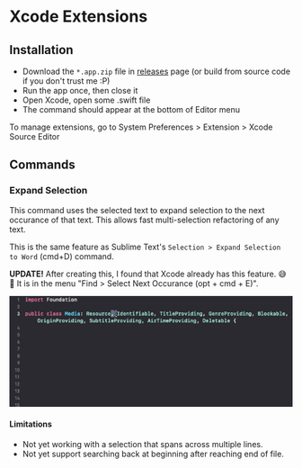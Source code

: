 # Xcode Extensions

## Installation

- Download the `*.app.zip` file in [releases](https://github.com/hlung/XcodeExtensions/releases) page (or build from source code if you don't trust me :P)
- Run the app once, then close it
- Open Xcode, open some .swift file
- The command should appear at the bottom of Editor menu

To manage extensions, go to System Preferences > Extension > Xcode Source Editor

## Commands

### Expand Selection

This command uses the selected text to expand selection to the next occurance of that text. This allows fast multi-selection refactoring of any text.

This is the same feature as Sublime Text's `Selection > Expand Selection to Word` (cmd+D) command.

**UPDATE!** After creating this, I found that Xcode already has this feature. 😅 🙈 It is in the menu "Find > Select Next Occurance (opt + cmd + E)".

![demo](README/demo-expand-selection.gif)

#### Limitations

- Not yet working with a selection that spans across multiple lines.
- Not yet support searching back at beginning after reaching end of file.
